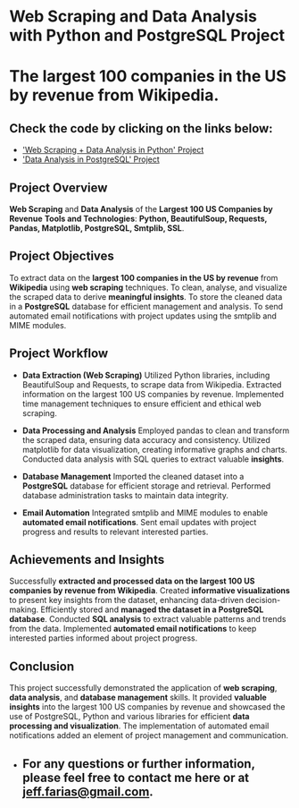 # Web Scraping and Data Analysis with Python and PostgreSQL Project
# The largest 100 companies in the US by revenue from Wikipedia.

## Check the code by clicking on the links below:
- ['Web Scraping + Data Analysis in Python' Project](https://github.com/Kanvas33/Web-Scraping-and-Data-Analysis-Python-PostgreSQL/blob/main/Web%20Scraping%20Project%20-%20The%20largest%20companies%20in%20US%20by%20revenue.ipynb)
- ['Data Analysis in PostgreSQL' Project](https://github.com/Kanvas33/Web-Scraping-and-Data-Analysis-Python-PostgreSQL/blob/main/PostgreSQL%20Analysis.sql)

## Project Overview

**Web Scraping** and **Data Analysis** of the **Largest 100 US Companies by Revenue**
**Tools and Technologies**: **Python, BeautifulSoup, Requests, Pandas, Matplotlib, PostgreSQL, Smtplib, SSL**.

## Project Objectives

To extract data on the **largest 100 companies in the US by revenue** from **Wikipedia** using **web scraping** techniques.
To clean, analyse, and visualize the scraped data to derive **meaningful insights**.
To store the cleaned data in a **PostgreSQL** database for efficient management and analysis.
To send automated email notifications with project updates using the smtplib and MIME modules.

## Project Workflow

- **Data Extraction (Web Scraping)**
Utilized Python libraries, including BeautifulSoup and Requests, to scrape data from Wikipedia.
Extracted information on the largest 100 US companies by revenue.
Implemented time management techniques to ensure efficient and ethical web scraping.

- **Data Processing and Analysis**
Employed pandas to clean and transform the scraped data, ensuring data accuracy and consistency.
Utilized matplotlib for data visualization, creating informative graphs and charts.
Conducted data analysis with SQL queries to extract valuable **insights**.

- **Database Management**
Imported the cleaned dataset into a **PostgreSQL** database for efficient storage and retrieval.
Performed database administration tasks to maintain data integrity.

- **Email Automation**
Integrated smtplib and MIME modules to enable **automated email notifications**.
Sent email updates with project progress and results to relevant interested parties.

## Achievements and Insights

Successfully **extracted and processed data on the largest 100 US companies by revenue from Wikipedia**.
Created **informative visualizations** to present key insights from the dataset, enhancing data-driven decision-making.
Efficiently stored and **managed the dataset in a PostgreSQL database**.
Conducted **SQL analysis** to extract valuable patterns and trends from the data.
Implemented **automated email notifications** to keep interested parties informed about project progress.

## Conclusion

This project successfully demonstrated the application of **web scraping**, **data analysis**, and **database management** skills. 
It provided **valuable insights** into the largest 100 US companies by revenue and showcased the use of PostgreSQL, Python and various libraries for efficient **data processing and visualization**. The implementation of automated email notifications added an element of project management and communication.

- ## For any questions or further information, please feel free to contact me here or at jeff.farias@gmail.com.
